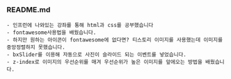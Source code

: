 ### README.md

	- 인프런에 나와있는 강좌를 통해 html과 css를 공부했습니다
	- fontawesome사용법을 배웠습니다.
	- 하지만 원하는 아이콘이 fontawesome에 없다면? 티스토리 이미지를 사용했는데 이미지를 중앙정렬하지 못했습니다.
	- bxSlider를 이용해 자동으로 사진이 슬라이드 되는 이벤트를 넣었습니다.
	- z-index로 이미지의 우선순위를 매겨 우선순위가 높은 이미지를 앞에오는 방법을 배웠습니다.
